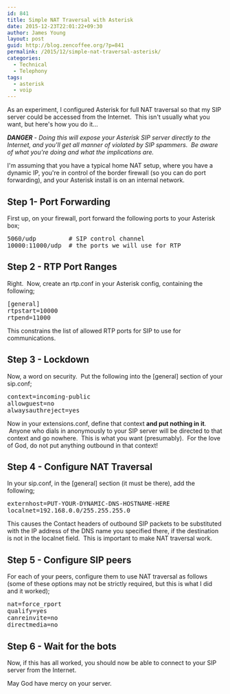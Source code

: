 ```yaml
---
id: 841
title: Simple NAT Traversal with Asterisk
date: 2015-12-23T22:01:22+09:30
author: James Young
layout: post
guid: http://blog.zencoffee.org/?p=841
permalink: /2015/12/simple-nat-traversal-asterisk/
categories:
  - Technical
  - Telephony
tags:
  - asterisk
  - voip
---
```

As an experiment, I configured Asterisk for full NAT traversal so that my SIP server could be accessed from the Internet.  This isn't usually what you want, but here's how you do it...

_**DANGER** - Doing this will expose your Asterisk SIP server directly to the Internet, and you'll get all manner of violated by SIP spammers.  Be aware of what you're doing and what the implications are._

I'm assuming that you have a typical home NAT setup, where you have a dynamic IP, you're in control of the border firewall (so you can do port forwarding), and your Asterisk install is on an internal network.

## Step 1- Port Forwarding

First up, on your firewall, port forward the following ports to your Asterisk box;

<pre>5060/udp         # SIP control channel
10000:11000/udp  # the ports we will use for RTP</pre>

## Step 2 - RTP Port Ranges

Right.  Now, create an rtp.conf in your Asterisk config, containing the following;

<pre>[general]
rtpstart=10000
rtpend=11000</pre>

This constrains the list of allowed RTP ports for SIP to use for communications.

## Step 3 - Lockdown

Now, a word on security.  Put the following into the [general] section of your sip.conf;

<pre>context=incoming-public
allowguest=no
alwaysauthreject=yes</pre>

Now in your extensions.conf, define that context **and put nothing in it**.  Anyone who dials in anonymously to your SIP server will be directed to that context and go nowhere.  This is what you want (presumably).  For the love of God, do not put anything outbound in that context!

## Step 4 - Configure NAT Traversal

In your sip.conf, in the [general] section (it must be there), add the following;

<pre>externhost=PUT-YOUR-DYNAMIC-DNS-HOSTNAME-HERE
localnet=192.168.0.0/255.255.255.0</pre>

This causes the Contact headers of outbound SIP packets to be substituted with the IP address of the DNS name you specified there, if the destination is not in the localnet field.  This is important to make NAT traversal work.

## Step 5 - Configure SIP peers

For each of your peers, configure them to use NAT traversal as follows (some of these options may not be strictly required, but this is what I did and it worked);

<pre>nat=force_rport
qualify=yes
canreinvite=no
directmedia=no</pre>

## Step 6 - Wait for the bots

Now, if this has all worked, you should now be able to connect to your SIP server from the Internet.

May God have mercy on your server.